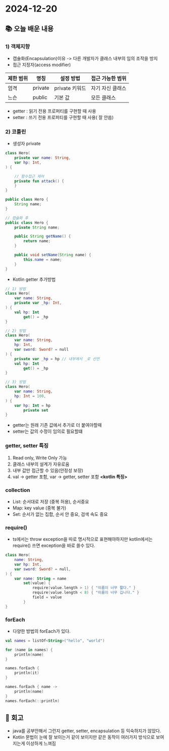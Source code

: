 # 2024-12-20

## 📚 오늘 배운 내용

### 1) 객체지향

- 캡슐화(Encapsulation)이유 -> 다른 개발자가 클래스 내부의 임의 조작을 방지
- 접근 지정자(access modifier)

| 제한 범위 | 명칭      | 설정 방법       | 접근 가능한 범위 |
|-------|---------|-------------|-----------|
| 엄격    | private | private 키워드 | 자기 자신 클래스 |
| 느슨    | public  | 기본 값        | 모든 클래스    |

- getter : 읽기 전용 프로퍼티를 구현할 때 사용
- setter : 쓰기 전용 프로퍼티를 구현할 때 사용( 잘 안씀)

### 2) 코틀린

- 생성자 private

```kotlin
class Hero(
    private var name: String,
    var hp: Int,
) {

    // 함수접근 제어
    private fun attack() {
    }
} 
```

```java
public class Hero {
    String name;
}

// 캡슐화 후
public class Hero {
    private String name;

    public String getName() {
        return name;
    }

    public void setName(String name) {
        this.name = name;
    }
}
```

- Kotlin getter 추가방법

```kotlin
// 1) 방법
class Hero(
    var name: String,
    private var _hp: Int,
) {
    val hp: Int
        get() = _hp
}

// 2) 방법
class Hero(
    var name: String,
    hp: Int,
    var sword: Sword? = null
) {
    private var _hp = hp // 내부에서 _로 선언
    val hp: Int
        get() = _hp
}

// 3) 방법
class Hero(
    var name: String,
    hp: Int = 100,
) {
    var hp: Int = hp
        private set
}
```

- getter는 원래 기존 값에서 추가로 더 붙여야할때
- setter는 값의 수정이 임의로 필요할떄

### getter, setter 특징

1) Read only, Write Only 가능
2) 클래스 내부의 설계가 자유로움
3) 내부 값만 접근할 수 있음(안정성 보장)
4) val -> getter 포함, var -> getter, setter 포함 **<kotlin 특징>**

### collection

- List: 순서대로 저장 (중복 허용), 순서중요
- Map: key value (중복 불가)
- Set: 순서가 없는 집합, 순서 안 중요, 검색 속도 중요

### require()

- ts에서는 throw exception을 따로 명시적으로 표현해야하지만 kotlin에서는 require() 쓰면 exception을 바로 쓸수 있다.

```kotlin
class Hero(
    name: String,
    var hp: Int,
    var sword: Sword? = null,
) {
    var name: String = name
        set(value) {
            require(value.length > 1) { "이름이 너무 짧다." }
            require(value.length < 8) { "이름이 너무 깁니다." }
            field = value
        }
}
```


### forEach
- 다양한 방법의 forEach가 있다.
```kotlin
val names = listOf<String>("hello", "world")

for (name in names) {
    println(name)
}

names.forEach {
    println(it)
}

names.forEach { name ->
    println(name)
}
names.forEach(::println)
```




## 📔 회고

- java를 공부안해서 그런지 getter, setter, encapsulation 등 익숙하지가 않았다.
- Kotlin 문법이 눈에 잘 보이는거 같이 보이지만 같은 동작이 여러가지 방식으로 보여지는게 이상하게 느껴짐

